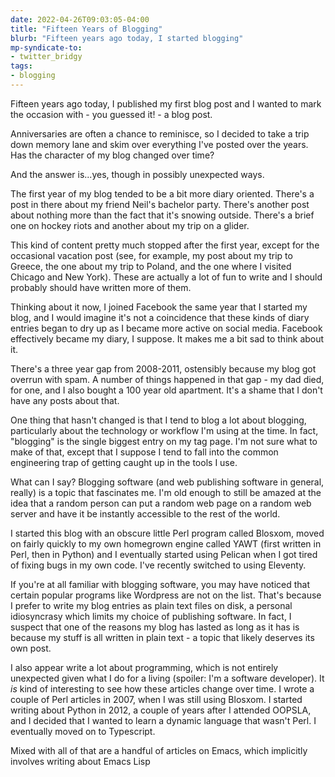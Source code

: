 ```yaml
---
date: 2022-04-26T09:03:05-04:00
title: "Fifteen Years of Blogging"
blurb: "Fifteen years ago today, I started blogging"
mp-syndicate-to:
- twitter_bridgy
tags:
- blogging
---
```


Fifteen years ago today, I published my first blog post and I wanted to mark
the occasion with - you guessed it! - a blog post.

Anniversaries are often a chance to reminisce, so I decided to take a trip
down memory lane and skim over everything I've posted over the years.  Has
the character of my blog changed over time?

And the answer is...yes, though in possibly unexpected ways.

The first year of my blog tended to be a bit more diary oriented.  There's a
post in there about my friend Neil's bachelor party.  There's another post
about nothing more than the fact that it's snowing outside.  There's a brief
one on hockey riots and another about my trip on a glider.

This kind of content pretty much stopped after the first year, except for
the occasional vacation post (see, for example, my post about my trip to
Greece, the one about my trip to Poland, and the one where I visited Chicago
and New York).  These are actually a lot of fun to write and I should
probably should have written more of them.

Thinking about it now, I joined Facebook the same year that I started my
blog, and I would imagine it's not a coincidence that these kinds of diary
entries began to dry up as I became more active on social media.  Facebook
effectively became my diary, I suppose.  It makes me a bit sad to think
about it.

There's a three year gap from 2008-2011, ostensibly because my blog got
overrun with spam.  A number of things happened in that gap - my dad died,
for one, and I also bought a 100 year old apartment.  It's a shame that I
don't have any posts about that.

One thing that hasn't changed is that I tend to blog a lot about blogging,
particularly about the technology or workflow I'm using at the time.  In
fact, "blogging" is the single biggest entry on my tag page.  I'm not sure
what to make of that, except that I suppose I tend to fall into the common
engineering trap of getting caught up in the tools I use.

What can I say?  Blogging software (and web publishing software in general,
really) is a topic that fascinates me. I'm old enough to still be amazed at
the idea that a random person can put a random web page on a random web
server and have it be instantly accessible to the rest of the world.

I started this blog with an obscure little Perl program called Blosxom,
moved on fairly quickly to my own homegrown engine called YAWT (first
written in Perl, then in Python) and I eventually started using Pelican when
I got tired of fixing bugs in my own code.  I've recently switched to using
Eleventy.

If you're at all familiar with blogging software, you may have noticed that
certain popular programs like Wordpress are not on the list.  That's because
I prefer to write my blog entries as plain text files on disk, a personal
idiosyncrasy which limits my choice of publishing software.  In fact, I
suspect that one of the reasons my blog has lasted as long as it has is
because my stuff is all written in plain text - a topic that likely deserves
its own post.

I also appear write a lot about programming, which is not entirely
unexpected given what I do for a living (spoiler: I'm a software developer).
It *is* kind of interesting to see how these articles change over time.  I
wrote a couple of Perl articles in 2007, when I was still using Blosxom.  I
started writing about Python in 2012, a couple of years after I attended
OOPSLA, and I decided that I wanted to learn a dynamic language that wasn't
Perl.  I eventually moved on to Typescript.

Mixed with all of that are a handful of articles on Emacs, which implicitly
involves writing about Emacs Lisp
 

